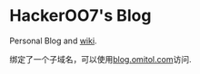 HackerOO7's Blog
====================

Personal Blog and [wiki](https://github.com/HackerOO7/hackeroo7.github.com/wiki).

绑定了一个子域名，可以使用[blog.omitol.com](http://blog.omitol.com)访问.

